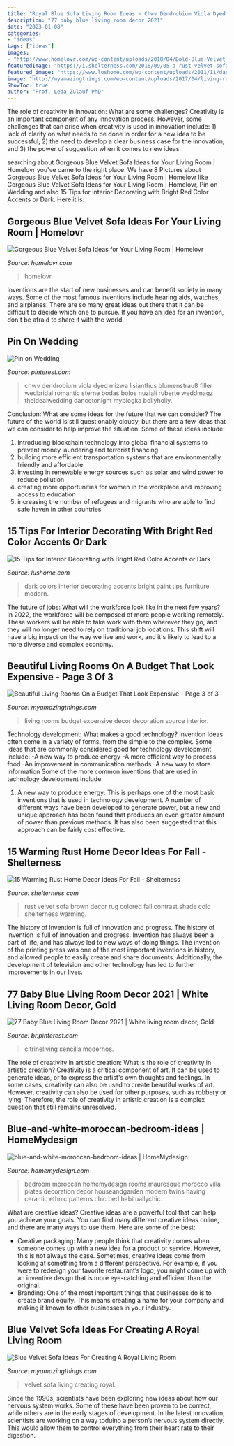 ```yaml
---
title: "Royal Blue Sofa Living Room Ideas ~ Chwv Dendrobium Viola Dyed Mizwa Lisianthus Blumenstrauß Filler Wedbridal Romantic Sterne Bodas Bolos Nuziali Ruberte Weddmagz Theidealwedding Dancetonight Myblogka Bollyholly"
description: "77 baby blue living room decor 2021"
date: "2023-01-08"
categories:
- "ideas"
tags: ["ideas"]
images:
- "http://www.homelovr.com/wp-content/uploads/2018/04/Bold-Blue-Velvet-Sofa-Paired-with-Gold-and-Animal-print-Accents.jpg"
featuredImage: "https://i.shelterness.com/2018/09/05-a-rust-velvet-sofa-and-a-brown-rug-contrast-the-cold-blue-shade-of-the-room.jpg"
featured_image: "https://www.lushome.com/wp-content/uploads/2011/11/dark-room-colors-modern-interior-decorating-ideas-8.jpg"
image: "http://myamazingthings.com/wp-content/uploads/2017/04/living-room-home-decor-decorating-ideas-on-a_idea-for-home-decoration_ideas_curtain-design-ideas-gel-nail-designs-bathroom-tile-garden-acrylic-bar-loft-modern-interior_797x575.jpg"
ShowToc: true
author: "Prof. Leda Zulauf PhD"
---
```



The role of creativity in innovation: What are some challenges?
Creativity is an important component of any innovation process. However, some challenges that can arise when creativity is used in innovation include: 1) lack of clarity on what needs to be done in order for a new idea to be successful; 2) the need to develop a clear business case for the innovation; and 3) the power of suggestion when it comes to new ideas.

	

		
searching about Gorgeous Blue Velvet Sofa Ideas for Your Living Room | Homelovr you've came to the right place. We have 8 Pictures about Gorgeous Blue Velvet Sofa Ideas for Your Living Room | Homelovr like Gorgeous Blue Velvet Sofa Ideas for Your Living Room | Homelovr, Pin on Wedding and also 15 Tips for Interior Decorating with Bright Red Color Accents or Dark. Here it is:
		
    
## Gorgeous Blue Velvet Sofa Ideas For Your Living Room | Homelovr

<img loading=lazy src="http://www.homelovr.com/wp-content/uploads/2018/04/Bold-Blue-Velvet-Sofa-Paired-with-Gold-and-Animal-print-Accents.jpg" onerror="this.onerror=null;this.src='https://tse1.mm.bing.net/th?id=OIP.EafgO5v45iynVWN_Z0P21AHaLH&amp;pid=15.1';" alt="Gorgeous Blue Velvet Sofa Ideas for Your Living Room | Homelovr">

_Source: homelovr.com_

>homelovr. 

	

Inventions are the start of new businesses and can benefit society in many ways. Some of the most famous inventions include hearing aids, watches, and airplanes. There are so many great ideas out there that it can be difficult to decide which one to pursue. If you have an idea for an invention, don't be afraid to share it with the world.

    
## Pin On Wedding

<img loading=lazy src="https://i.pinimg.com/736x/61/a1/aa/61a1aa77a540e29c485039e927d1cb31.jpg" onerror="this.onerror=null;this.src='https://tse3.mm.bing.net/th?id=OIP.h2_DO0N1qKkysSqXbUnVLwHaLG&amp;pid=15.1';" alt="Pin on Wedding">

_Source: pinterest.com_

>chwv dendrobium viola dyed mizwa lisianthus blumenstrauß filler wedbridal romantic sterne bodas bolos nuziali ruberte weddmagz theidealwedding dancetonight myblogka bollyholly. 

	

Conclusion: What are some ideas for the future that we can consider?
The future of the world is still questionably cloudy, but there are a few ideas that we can consider to help improve the situation. Some of these ideas include: 
1. Introducing blockchain technology into global financial systems to prevent money laundering and terrorist financing 
2. building more efficient transportation systems that are environmentally friendly and affordable 
3. investing in renewable energy sources such as solar and wind power to reduce pollution 
4. creating more opportunities for women in the workplace and improving access to education 
5. increasing the number of refugees and migrants who are able to find safe haven in other countries 

    
## 15 Tips For Interior Decorating With Bright Red Color Accents Or Dark

<img loading=lazy src="https://www.lushome.com/wp-content/uploads/2011/11/dark-room-colors-modern-interior-decorating-ideas-8.jpg" onerror="this.onerror=null;this.src='https://tse1.mm.bing.net/th?id=OIP.eC9h9dMw5ie2SoiBw-JbpAHaGK&amp;pid=15.1';" alt="15 Tips for Interior Decorating with Bright Red Color Accents or Dark">

_Source: lushome.com_

>dark colors interior decorating accents bright paint tips furniture modern. 

	

The future of jobs: What will the workforce look like in the next few years?
In 2022, the workforce will be composed of more people working remotely. These workers will be able to take work with them wherever they go, and they will no longer need to rely on traditional job locations. This shift will have a big impact on the way we live and work, and it's likely to lead to a more diverse and complex economy.

    
## Beautiful Living Rooms On A Budget That Look Expensive - Page 3 Of 3

<img loading=lazy src="http://myamazingthings.com/wp-content/uploads/2017/04/living-room-home-decor-decorating-ideas-on-a_idea-for-home-decoration_ideas_curtain-design-ideas-gel-nail-designs-bathroom-tile-garden-acrylic-bar-loft-modern-interior_797x575.jpg" onerror="this.onerror=null;this.src='https://tse3.mm.bing.net/th?id=OIP.SmBtCt3dwDQ2h8hIWTZL5AHaFV&amp;pid=15.1';" alt="Beautiful Living Rooms On a Budget That Look Expensive - Page 3 of 3">

_Source: myamazingthings.com_

>living rooms budget expensive decor decoration source interior. 

	

Technology development: What makes a good technology?
Invention Ideas often come in a variety of forms, from the simple to the complex. Some ideas that are commonly considered good for technology development include: 
-A new way to produce energy 
-A more efficient way to process food 
-An improvement in communication methods 
-A new way to store information 
Some of the more common inventions that are used in technology development include:


1) A new way to produce energy: This is perhaps one of the most basic inventions that is used in technology development. A number of different ways have been developed to generate power, but a new and unique approach has been found that produces an even greater amount of power than previous methods. It has also been suggested that this approach can be fairly cost effective.

    
## 15 Warming Rust Home Decor Ideas For Fall - Shelterness

<img loading=lazy src="https://i.shelterness.com/2018/09/05-a-rust-velvet-sofa-and-a-brown-rug-contrast-the-cold-blue-shade-of-the-room.jpg" onerror="this.onerror=null;this.src='https://tse2.mm.bing.net/th?id=OIP.Mvd3HnRzWuAr4R_tD-2nNQHaJ4&amp;pid=15.1';" alt="15 Warming Rust Home Decor Ideas For Fall - Shelterness">

_Source: shelterness.com_

>rust velvet sofa brown decor rug colored fall contrast shade cold shelterness warming. 

	

The history of invention is full of innovation and progress.
The history of invention is full of innovation and progress. Invention has always been a part of life, and has always led to new ways of doing things. The invention of the printing press was one of the most important inventions in history, and allowed people to easily create and share documents. Additionally, the development of television and other technology has led to further improvements in our lives.

    
## 77 Baby Blue Living Room Decor 2021 | White Living Room Decor, Gold

<img loading=lazy src="https://i.pinimg.com/736x/57/3e/93/573e93aea8df20f9f156b6bc484de767.jpg" onerror="this.onerror=null;this.src='https://tse4.mm.bing.net/th?id=OIP.QjTLUoBIVuJIj_hbh6wrQQHaLG&amp;pid=15.1';" alt="77 Baby Blue Living Room Decor 2021 | White living room decor, Gold">

_Source: br.pinterest.com_

>citrineliving sencilla modernos. 

	

The role of creativity in artistic creation: What is the role of creativity in artistic creation?
Creativity is a critical component of art. It can be used to generate ideas, or to express the artist's own thoughts and feelings. In some cases, creativity can also be used to create beautiful works of art. However, creativity can also be used for other purposes, such as robbery or lying. Therefore, the role of creativity in artistic creation is a complex question that still remains unresolved.

    
## Blue-and-white-moroccan-bedroom-ideas | HomeMydesign

<img loading=lazy src="https://homemydesign.com/wp-content/uploads/2017/07/blue-and-white-moroccan-bedroom-ideas.jpg" onerror="this.onerror=null;this.src='https://tse2.mm.bing.net/th?id=OIP.-2aiNrZd4wGOQqq2qzBqVwHaLH&amp;pid=15.1';" alt="blue-and-white-moroccan-bedroom-ideas | HomeMydesign">

_Source: homemydesign.com_

>bedroom moroccan homemydesign rooms mauresque morocco villa plates decoration decor houseandgarden modern twins having ceramic ethnic patterns chic bed habituallychic. 

	

What are creative ideas?
Creative ideas are a powerful tool that can help you achieve your goals. You can find many different creative ideas online, and there are many ways to use them. Here are some of the best:  
- Creative packaging: Many people think that creativity comes when someone comes up with a new idea for a product or service. However, this is not always the case. Sometimes, creative ideas come from looking at something from a different perspective. For example, if you were to redesign your favorite restaurant’s logo, you might come up with an inventive design that is more eye-catching and efficient than the original. 
- Branding: One of the most important things that businesses do is to create brand equity. This means creating a name for your company and making it known to other businesses in your industry.

    
## Blue Velvet Sofa Ideas For Creating A Royal Living Room

<img loading=lazy src="http://myamazingthings.com/wp-content/uploads/2017/08/blue-velvet-sofa-5.jpg" onerror="this.onerror=null;this.src='https://tse3.mm.bing.net/th?id=OIP.MWRIRhefcruuHeaoQ381CQHaE8&amp;pid=15.1';" alt="Blue Velvet Sofa Ideas For Creating A Royal Living Room">

_Source: myamazingthings.com_

>velvet sofa living creating royal. 

	

Since the 1990s, scientists have been exploring new ideas about how our nervous system works. Some of these have been proven to be correct, while others are in the early stages of development. In the latest innovation, scientists are working on a way toduino a person’s nervous system directly. This would allow them to control everything from their heart rate to their digestion.

